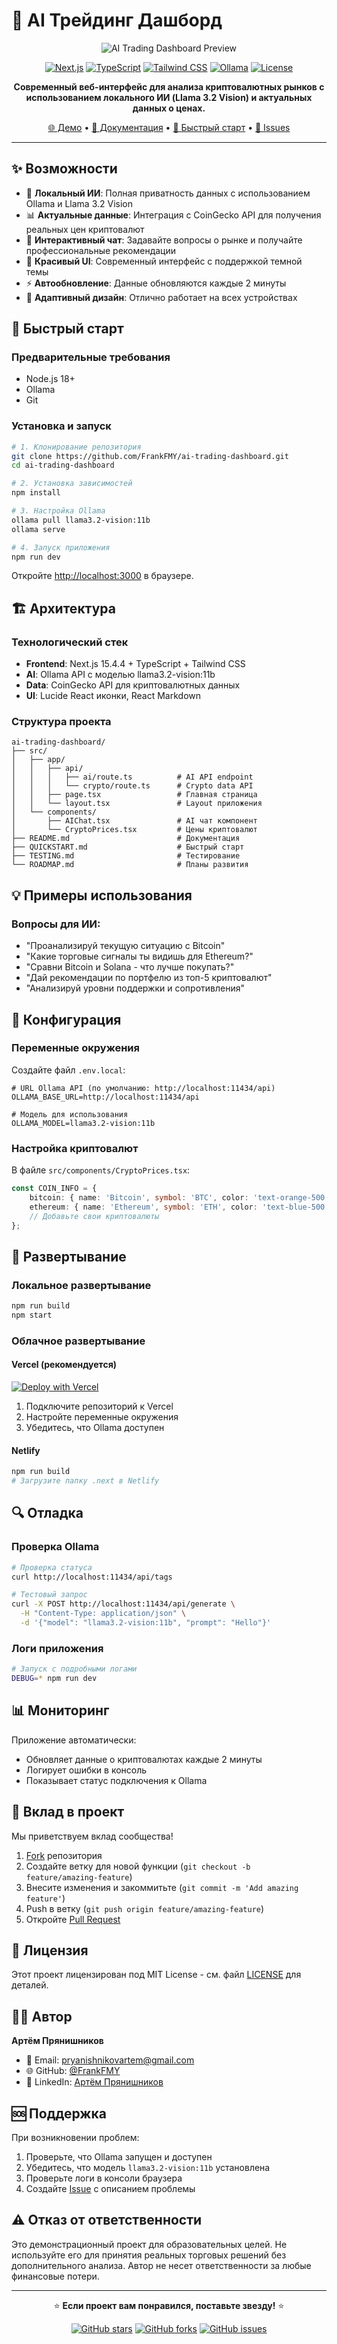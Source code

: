 # 🤖 AI Трейдинг Дашборд

<div align="center">

![AI Trading Dashboard Preview](preview.png)

[![Next.js](https://img.shields.io/badge/Next.js-15.4.4-black?style=for-the-badge&logo=next.js)](https://nextjs.org/)
[![TypeScript](https://img.shields.io/badge/TypeScript-5.0-blue?style=for-the-badge&logo=typescript)](https://www.typescriptlang.org/)
[![Tailwind CSS](https://img.shields.io/badge/Tailwind_CSS-4.0-38B2AC?style=for-the-badge&logo=tailwind-css)](https://tailwindcss.com/)
[![Ollama](https://img.shields.io/badge/Ollama-Local_AI-FF6B35?style=for-the-badge&logo=ollama)](https://ollama.ai/)
[![License](https://img.shields.io/badge/License-MIT-green?style=for-the-badge)](LICENSE)

**Современный веб-интерфейс для анализа криптовалютных рынков с использованием локального ИИ (Llama 3.2 Vision) и актуальных данных о ценах.**

[🌐 Демо](https://ai-trading-dashboard.vercel.app) • [📖 Документация](#документация) • [🚀 Быстрый старт](#быстрый-старт) • [🐛 Issues](https://github.com/FrankFMY/ai-trading-dashboard/issues)

</div>

---

## ✨ Возможности

-   🤖 **Локальный ИИ**: Полная приватность данных с использованием Ollama и Llama 3.2 Vision
-   📊 **Актуальные данные**: Интеграция с CoinGecko API для получения реальных цен криптовалют
-   💬 **Интерактивный чат**: Задавайте вопросы о рынке и получайте профессиональные рекомендации
-   🎨 **Красивый UI**: Современный интерфейс с поддержкой темной темы
-   ⚡ **Автообновление**: Данные обновляются каждые 2 минуты
-   📱 **Адаптивный дизайн**: Отлично работает на всех устройствах

## 🚀 Быстрый старт

### Предварительные требования

-   Node.js 18+
-   Ollama
-   Git

### Установка и запуск

```bash
# 1. Клонирование репозитория
git clone https://github.com/FrankFMY/ai-trading-dashboard.git
cd ai-trading-dashboard

# 2. Установка зависимостей
npm install

# 3. Настройка Ollama
ollama pull llama3.2-vision:11b
ollama serve

# 4. Запуск приложения
npm run dev
```

Откройте [http://localhost:3000](http://localhost:3000) в браузере.

## 🏗️ Архитектура

### Технологический стек

-   **Frontend**: Next.js 15.4.4 + TypeScript + Tailwind CSS
-   **AI**: Ollama API с моделью llama3.2-vision:11b
-   **Data**: CoinGecko API для криптовалютных данных
-   **UI**: Lucide React иконки, React Markdown

### Структура проекта

```
ai-trading-dashboard/
├── src/
│   ├── app/
│   │   ├── api/
│   │   │   ├── ai/route.ts          # AI API endpoint
│   │   │   └── crypto/route.ts      # Crypto data API
│   │   ├── page.tsx                 # Главная страница
│   │   └── layout.tsx               # Layout приложения
│   └── components/
│       ├── AIChat.tsx               # AI чат компонент
│       └── CryptoPrices.tsx         # Цены криптовалют
├── README.md                        # Документация
├── QUICKSTART.md                    # Быстрый старт
├── TESTING.md                       # Тестирование
└── ROADMAP.md                       # Планы развития
```

## 💡 Примеры использования

### Вопросы для ИИ:

-   "Проанализируй текущую ситуацию с Bitcoin"
-   "Какие торговые сигналы ты видишь для Ethereum?"
-   "Сравни Bitcoin и Solana - что лучше покупать?"
-   "Дай рекомендации по портфелю из топ-5 криптовалют"
-   "Анализируй уровни поддержки и сопротивления"

## 🔧 Конфигурация

### Переменные окружения

Создайте файл `.env.local`:

```env
# URL Ollama API (по умолчанию: http://localhost:11434/api)
OLLAMA_BASE_URL=http://localhost:11434/api

# Модель для использования
OLLAMA_MODEL=llama3.2-vision:11b
```

### Настройка криптовалют

В файле `src/components/CryptoPrices.tsx`:

```typescript
const COIN_INFO = {
    bitcoin: { name: 'Bitcoin', symbol: 'BTC', color: 'text-orange-500' },
    ethereum: { name: 'Ethereum', symbol: 'ETH', color: 'text-blue-500' },
    // Добавьте свои криптовалюты
};
```

## 🚀 Развертывание

### Локальное развертывание

```bash
npm run build
npm start
```

### Облачное развертывание

#### Vercel (рекомендуется)

[![Deploy with Vercel](https://vercel.com/button)](https://vercel.com/new/clone?repository-url=https://github.com/FrankFMY/ai-trading-dashboard)

1. Подключите репозиторий к Vercel
2. Настройте переменные окружения
3. Убедитесь, что Ollama доступен

#### Netlify

```bash
npm run build
# Загрузите папку .next в Netlify
```

## 🔍 Отладка

### Проверка Ollama

```bash
# Проверка статуса
curl http://localhost:11434/api/tags

# Тестовый запрос
curl -X POST http://localhost:11434/api/generate \
  -H "Content-Type: application/json" \
  -d '{"model": "llama3.2-vision:11b", "prompt": "Hello"}'
```

### Логи приложения

```bash
# Запуск с подробными логами
DEBUG=* npm run dev
```

## 📊 Мониторинг

Приложение автоматически:

-   Обновляет данные о криптовалютах каждые 2 минуты
-   Логирует ошибки в консоль
-   Показывает статус подключения к Ollama

## 🤝 Вклад в проект

Мы приветствуем вклад сообщества!

1. [Fork](https://github.com/FrankFMY/ai-trading-dashboard/fork) репозитория
2. Создайте ветку для новой функции (`git checkout -b feature/amazing-feature`)
3. Внесите изменения и закоммитьте (`git commit -m 'Add amazing feature'`)
4. Push в ветку (`git push origin feature/amazing-feature`)
5. Откройте [Pull Request](https://github.com/FrankFMY/ai-trading-dashboard/pulls)

## 📄 Лицензия

Этот проект лицензирован под MIT License - см. файл [LICENSE](LICENSE) для деталей.

## 👨‍💻 Автор

**Артём Прянишников**

-   📧 Email: [pryanishnikovartem@gmail.com](mailto:pryanishnikovartem@gmail.com)
-   🌐 GitHub: [@FrankFMY](https://github.com/FrankFMY)
-   📱 LinkedIn: [Артём Прянишников](https://linkedin.com/in/artem-pryanishnikov)

## 🆘 Поддержка

При возникновении проблем:

1. Проверьте, что Ollama запущен и доступен
2. Убедитесь, что модель `llama3.2-vision:11b` установлена
3. Проверьте логи в консоли браузера
4. Создайте [Issue](https://github.com/FrankFMY/ai-trading-dashboard/issues) с описанием проблемы

## ⚠️ Отказ от ответственности

Это демонстрационный проект для образовательных целей. Не используйте его для принятия реальных торговых решений без дополнительного анализа. Автор не несет ответственности за любые финансовые потери.

---

<div align="center">

⭐ **Если проект вам понравился, поставьте звезду!** ⭐

[![GitHub stars](https://img.shields.io/github/stars/FrankFMY/ai-trading-dashboard?style=social)](https://github.com/FrankFMY/ai-trading-dashboard/stargazers)
[![GitHub forks](https://img.shields.io/github/forks/FrankFMY/ai-trading-dashboard?style=social)](https://github.com/FrankFMY/ai-trading-dashboard/network)
[![GitHub issues](https://img.shields.io/github/issues/FrankFMY/ai-trading-dashboard)](https://github.com/FrankFMY/ai-trading-dashboard/issues)

</div>

